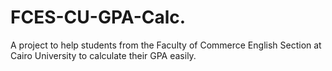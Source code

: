 # FCES-CU-GPA-Calc.
A project to help students from the Faculty of Commerce English Section at Cairo University to calculate their GPA easily.
